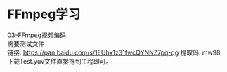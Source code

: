# FFmpeg学习

03-FFmpeg视频编码</br>
需要测试文件</br>
链接: https://pan.baidu.com/s/1EUhx1z31fwcQYNNZ7pq-qg 提取码: mw98</br>
下载Test.yuv文件直接拖到工程即可。
